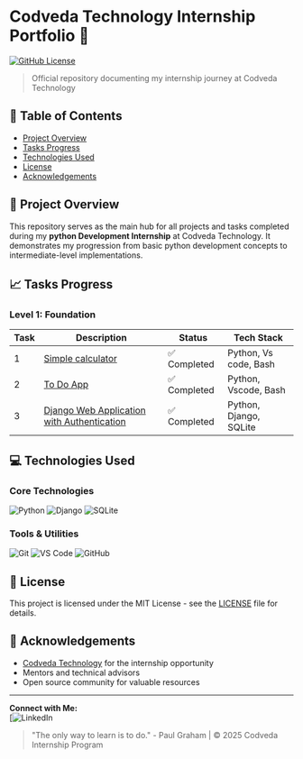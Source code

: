 # Codveda Technology Internship Portfolio 🚀

[![GitHub License](https://img.shields.io/badge/license-MIT-blue.svg)](LICENSE)

> Official repository documenting my internship journey at Codveda Technology

## 📌 Table of Contents
- [Project Overview](#-project-overview)
- [Tasks Progress](#-tasks-progress)
- [Technologies Used](#-technologies-used)
- [License](#-license)
- [Acknowledgements](#-acknowledgements)

## 🌟 Project Overview
This repository serves as the main hub for all projects and tasks completed during my **python Development Internship** at Codveda Technology. It demonstrates my progression from basic python development concepts to intermediate-level implementations.

## 📈 Tasks Progress
### Level 1: Foundation
| Task | Description | Status | Tech Stack |
|------|-------------|--------|------------|
| 1 | [Simple calculator](Simple_calculator.py) | ✅ Completed | Python, Vs code, Bash |
| 2 | [To Do App](todo.py) | ✅ Completed | Python, Vscode, Bash |
| 3 |[Django Web Application with Authentication](./Level-Basic/Task3) | ✅ Completed | Python, Django, SQLite |

## 💻 Technologies Used
### Core Technologies
![Python](https://img.shields.io/badge/Python-3776AB?style=for-the-badge&logo=python&logoColor=white)
![Django](https://img.shields.io/badge/Django-092E20?style=for-the-badge&logo=django&logoColor=white)
![SQLite](https://img.shields.io/badge/SQLite-003B57?style=for-the-badge&logo=sqlite&logoColor=white)

### Tools & Utilities
![Git](https://img.shields.io/badge/Git-F05032?style=for-the-badge&logo=git&logoColor=white)
![VS Code](https://img.shields.io/badge/VS_Code-007ACC?style=for-the-badge&logo=visual-studio-code&logoColor=white)
![GitHub](https://img.shields.io/badge/GitHub-181717?style=for-the-badge&logo=github&logoColor=white)

## 📄 License
This project is licensed under the MIT License - see the [LICENSE](LICENSE) file for details.

## 🙏 Acknowledgements
- [Codveda Technology](https://codveda.com) for the internship opportunity
- Mentors and technical advisors
- Open source community for valuable resources

---

**Connect with Me:**  
[![LinkedIn](https://www.linkedin.com/in/me/)

> "The only way to learn is to do." - Paul Graham | © 2025 Codveda Internship Program
